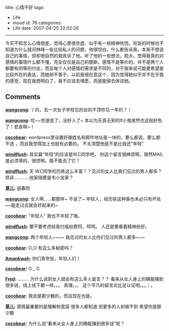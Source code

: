 title: 心情不好
tags:
  - Life
  - mood
id: 76
categories:
  - Life
date: 2007-04-25 22:02:26
---

今天不知怎么心情很差，觉得心里很空虚，似乎有一些精神恍惚。吃饭的时候也不知道为什么就问林峰一些比较私人的问题，他很坦白，什么都告诉我，本来不想说自己的事情，但却很自然的就告诉了他。听了他的一些想法，观点，觉得我真的对感情的事情什么都不懂，完全仅仅是自己的臆断。感情不是等价的，并不是两个人都要有同等的付出，而且每个人对感情的需求是不同的，对于我来说可能更希望是比较外在的表达，而她却不善于。以前我很在意这个，因为觉得她似乎并不在乎我的感觉，现在我想明白了，我不应该去埋愿，而是能够去体谅她。
## Comments

**[wangcong](#19 "2007-04-28 13:47:09"):** 丫的，去一次女子学校见的女的不顶你见一年的？！

**[wangcong](#20 "2007-04-28 13:48:13"):** 哎~~世道变了，没好人了~ 本以为天真无邪的lf小鬼居然也这般好色了！悲哀啊~！

**[cocobear](#21 "2007-04-26 19:43:05"):** wordpress里设置好像姓名和邮件地址是一块的，要么都选，要么都不选 ，而且我觉得加上也挺有必要的。 不太清楚他是不是比我还“年轻”

**[windflush](#22 "2007-04-26 19:38:48"):** 其实最“年轻”的应该是W.C同学吧。 你这个留言很麻烦啊，居然MAIL是必须填的，很烦啊。能不能去了它？

**[windflush](#23 "2007-04-27 13:38:25"):** 天 W.C同学的历练这么丰富？？见过的女人比我们见过的男人都多？除非…………他家隔壁是韦小宝家？

**[草儿](#24 "2007-04-27 13:47:57"):** 丽春院

**[wangcong](#25 "2007-04-26 14:31:59"):** 女人啊……都那样~ 不说了~ 年轻人，经历些这种事也未必只有坏处~~能走过去就会好起来的~

**[cocobear](#26 "2007-04-26 15:35:56"):** "年轻人" 我也不年轻了哦。

**[windflush](#27 "2007-04-26 14:30:33"):** 要不要考虑给我付版权费阿，呵呵。 人还是要看着精神些好。

**[wangcong](#28 "2007-04-26 19:50:39"):** 两个年轻人~~~~ 我见过的女人比你们见过的男人都多~~~

**[cocobear](#29 "2007-04-26 19:58:08"):** O_O 有这么多秘密吗？

**[Amankwah](#30 "2007-04-26 22:02:33"):** 你们真夸张，年轻人们！

**[cocobear](#31 "2007-04-26 22:16:02"):** O _ O

**[Fred](#32 "2007-04-30 10:17:09"):** ......... 为什么说到女人就会有这么多人留言？？ 看来从女人身上的确能赚到很多钱，线上线下都一样。。。 真理。。。 这个平凡的留言对比足以证明。。。；。

**[cocobear](#33 "2007-04-25 22:32:03"):** 我会是那少数的，而且现在也是。

**[草儿](#34 "2007-04-25 22:12:56"):** 感情最重要的是理解和宽容 很多人都知道 但更多的人却做不到 希望你是那少数

**[cocobear](#35 "2007-05-07 21:32:37"):** 为什么说“看来从女人身上的确能赚到很多钱”呢？

